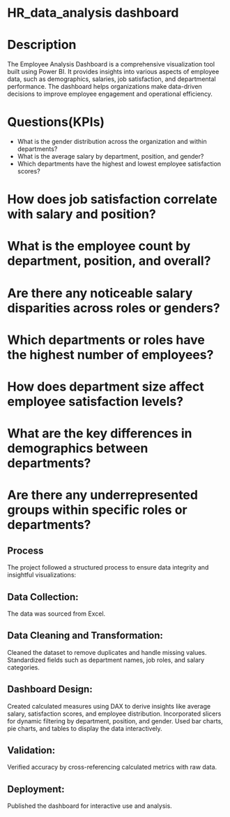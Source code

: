 # HR_data_analysis dashboard
# Description
The Employee Analysis Dashboard is a comprehensive visualization tool built using Power BI. It provides insights into various aspects of employee data, such as demographics, salaries, job satisfaction, and departmental performance. The dashboard helps organizations make data-driven decisions to improve employee engagement and operational efficiency.
# Questions(KPIs)
- What is the gender distribution across the organization and within departments?
- What is the average salary by department, position, and gender?
-  Which departments have the highest and lowest employee satisfaction scores?
# How does job satisfaction correlate with salary and position?
# What is the employee count by department, position, and overall?
# Are there any noticeable salary disparities across roles or genders?
# Which departments or roles have the highest number of employees?
# How does department size affect employee satisfaction levels?
# What are the key differences in demographics between departments?
# Are there any underrepresented groups within specific roles or departments?

## Process
The project followed a structured process to ensure data integrity and insightful visualizations:

## Data Collection:
The data was sourced from Excel.
## Data Cleaning and Transformation:
Cleaned the dataset to remove duplicates and handle missing values.
Standardized fields such as department names, job roles, and salary categories.
## Dashboard Design:
Created calculated measures using DAX to derive insights like average salary, satisfaction scores, and employee distribution.
Incorporated slicers for dynamic filtering by department, position, and gender.
Used bar charts, pie charts, and tables to display the data interactively.
## Validation:
Verified accuracy by cross-referencing calculated metrics with raw data.
## Deployment:
Published the dashboard for interactive use and analysis.
